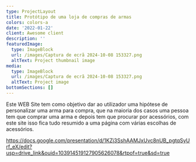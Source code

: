 ```yaml
---
type: ProjectLayout
title: Protótipo de uma loja de compras de armas
colors: colors-a
date: '2022-01-22'
client: Awesome client
description: ''
featuredImage:
  type: ImageBlock
  url: /images/Captura de ecrã 2024-10-08 153327.png
  altText: Project thumbnail image
media:
  type: ImageBlock
  url: /images/Captura de ecrã 2024-10-08 153327.png
  altText: Project image
bottomSections: []
---
```

Este WEB Site tem como objetivo dar ao utilizador uma hipótese de personalizar uma arma para compra, que na maioria dos casos uma pessoa tem que comprar uma arma e depois tem que procurar por acessórios, com este site isso fica tudo resumido a uma página com várias escolhas de acessórios.

<https://docs.google.com/presentation/d/1KZj3SshAAMJxUvc8nUB_pgtqSyUrf_eX/edit?usp=drive_link&ouid=103914519127905626078&rtpof=true&sd=true>
